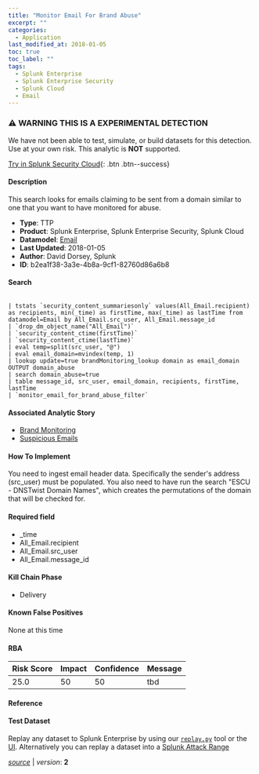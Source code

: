 ```yaml
---
title: "Monitor Email For Brand Abuse"
excerpt: ""
categories:
  - Application
last_modified_at: 2018-01-05
toc: true
toc_label: ""
tags:
  - Splunk Enterprise
  - Splunk Enterprise Security
  - Splunk Cloud
  - Email
---
```


### ⚠️ WARNING THIS IS A EXPERIMENTAL DETECTION
We have not been able to test, simulate, or build datasets for this detection. Use at your own risk. This analytic is **NOT** supported.


[Try in Splunk Security Cloud](https://www.splunk.com/en_us/cyber-security.html){: .btn .btn--success}

#### Description

This search looks for emails claiming to be sent from a domain similar to one that you want to have monitored for abuse.

- **Type**: TTP
- **Product**: Splunk Enterprise, Splunk Enterprise Security, Splunk Cloud
- **Datamodel**: [Email](https://docs.splunk.com/Documentation/CIM/latest/User/Email)
- **Last Updated**: 2018-01-05
- **Author**: David Dorsey, Splunk
- **ID**: b2ea1f38-3a3e-4b8a-9cf1-82760d86a6b8

#### Search

```

| tstats `security_content_summariesonly` values(All_Email.recipient) as recipients, min(_time) as firstTime, max(_time) as lastTime from datamodel=Email by All_Email.src_user, All_Email.message_id 
| `drop_dm_object_name("All_Email")` 
| `security_content_ctime(firstTime)` 
| `security_content_ctime(lastTime)` 
| eval temp=split(src_user, "@") 
| eval email_domain=mvindex(temp, 1) 
| lookup update=true brandMonitoring_lookup domain as email_domain OUTPUT domain_abuse 
| search domain_abuse=true 
| table message_id, src_user, email_domain, recipients, firstTime, lastTime 
| `monitor_email_for_brand_abuse_filter`
```

#### Associated Analytic Story
* [Brand Monitoring](/stories/brand_monitoring)
* [Suspicious Emails](/stories/suspicious_emails)


#### How To Implement
You need to ingest email header data. Specifically the sender&#39;s address (src_user) must be populated.  You also need to have run the search &#34;ESCU - DNSTwist Domain Names&#34;, which creates the permutations of the domain that will be checked for.

#### Required field
* _time
* All_Email.recipient
* All_Email.src_user
* All_Email.message_id


#### Kill Chain Phase
* Delivery


#### Known False Positives
None at this time


#### RBA

| Risk Score  | Impact      | Confidence   | Message      |
| ----------- | ----------- |--------------|--------------|
| 25.0 | 50 | 50 | tbd |




#### Reference


#### Test Dataset
Replay any dataset to Splunk Enterprise by using our [`replay.py`](https://github.com/splunk/attack_data#using-replaypy) tool or the [UI](https://github.com/splunk/attack_data#using-ui).
Alternatively you can replay a dataset into a [Splunk Attack Range](https://github.com/splunk/attack_range#replay-dumps-into-attack-range-splunk-server)




[*source*](https://github.com/splunk/security_content/tree/develop/detections/experimental/application/monitor_email_for_brand_abuse.yml) \| *version*: **2**